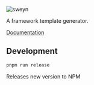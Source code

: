 ![sweyn](https://socialify.git.ci/erikthalen/sweyn/image?description=1&descriptionEditable=Server%20With%20Everything%20You%20Need&language=1&name=1&pattern=Solid&theme=Light)

A framework template generator.

[Documentation](https://erikthalen.github.io/sweyn/)

## Development

```sh
pnpm run release
```

Releases new version to NPM
